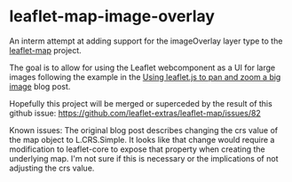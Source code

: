 # leaflet-map-image-overlay
An interm attempt at adding support for the imageOverlay layer type to the [leaflet-map](https://github.com/leaflet-extras/leaflet-map/) project.

The goal is to allow for using the Leaflet webcomponent as a UI for large images following the example in the [Using leaflet.js to pan and zoom a big image](http://kempe.net/blog/2014/06/14/leaflet-pan-zoom-image.html) blog post.

Hopefully this project will be merged or superceded by the result of this github issue: https://github.com/leaflet-extras/leaflet-map/issues/82

Known issues:
The original blog post describes changing the crs value of the map object to L.CRS.Simple. It looks like that change would require a modification to leaflet-core to expose that property when creating the underlying map. I'm not sure if this is necessary or the implications of not adjusting the crs value.
